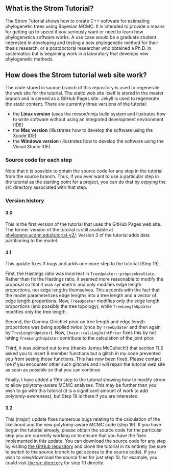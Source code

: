 ## What is the Strom Tutorial?
The Strom Tutorial shows how to create C++ software for estimating phylogenetic trees using Bayesian MCMC. It is intended to provide a means for getting up to speed if you seriously want or need to learn how phylogenetics software works. A use case would be a graduate student interested in developing and testing a new phylogenetic method for their thesis research, or a postdoctoral researcher who obtained a Ph.D. in systematics but is beginning work in a laboratory that develops new phylogenetic methods.

## How does the Strom tutorial web site work?
The code stored in source branch of this repository is used to regenerate the web site for the tutorial. The static web site itself is stored in the master branch and is served as a GitHub Pages site. Jekyll is used to regenerate the static content. There are currently three versions of the tutorial:
- the **Linux version** (uses the meson/ninja build system and ilustrates how to write software without using an integrated development environment (IDE)
- the **Mac version** (illustrates how to develop the software using the Xcode IDE)
- the **Windows version** (illustrates how to develop the software using the Visual Studio IDE)

### Source code for each step

Note that it is possible to obtain the source code for any step in the tutorial from the source branch. Thus, if you ever want to use a particular step in the tutorial as the starting point for a project, you can do that by copying the _src_ directory associated with that step.

### Version history

#### 3.0

This is the first version of the tutorial that uses the GitHub Pages web site. The former
version of the tutorial is still available at [phylogeny.uconn.edu/tutorial-v2/](https://phylogeny.uconn.edu/tutorial-v2/). Version 3 of the tutorial adds data partitioning to the model.

#### 3.1

This update fixes 3 bugs and adds one more step to the tutorial (Step 19). 

First, the Hastings ratio was incorrect in `TreeUpdater::proposeNewState`. Rather than fix the Hastings ratio, it seemed more reasonable to modify the proposal so that it was symmetric and only modifies edge length proportions, not edge lengths themselves. This accords with the fact that the model parameterizes edge lengths into a tree length and a vector of edge length proportions. Now, `TreeUpdater` modifies only the edge length proportions (and possibly the tree topology), while `TreeLengthUpdater` modifies only the tree length. 

Second, the Gamma-Dirichlet prior on tree length and edge length proportions was being applied twice (once by `TreeUpdater` and then again by `TreeLengthUpdater`). Now, `Chain::calcLogJointPrior` fixes this by not letting `TreeLengthUpdater` contribute to the calculation of the joint prior. 

Third, it was pointed out to me (thanks James McCulloch!) that section 11.2 asked you to insert 8 member functions but a glitch in my code prevented you from seeing those functions. This has now been fixed. Please contact me if you encounter other such glitches and I will repair the tutorial web site as soon as possible so that you can continue.

Finally, I have added a 19th step to the tutorial showing how to modify strom to allow polytomy-aware MCMC analyses. This may be further than you wish to go with this tutorial (it is a significant amount of work to add polytomy-awareness), but Step 19 is there if you are interested.

#### 3.2

This (major) update fixes numerous bugs relating to the calculation of the likelihood and the new polytomy-aware MCMC code (step 19). If you have begun the tutorial already, please obtain the source code for the particular step you are currently working on to ensure that you have the fixes implemented in this update. You can download the source code for any step by visiting [the GitHub repository](https://github.com/stromtutorial/stromtutorial.github.io) and clone the tutorial in its entirety (be sure to switch to the _source_ branch to get access to the source code). If you wish to view/download the source files for just step 10, for example, you could visit [the src directory](https://github.com/stromtutorial/stromtutorial.github.io/tree/source/steps/step-10/src) for step 10 directly.
